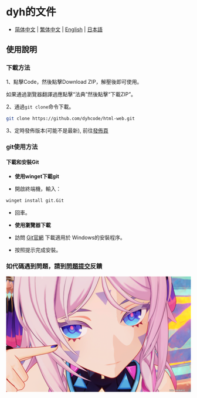 # dyh的文件

- [简体中文](./README.md) | [繁体中文](./README_zh_TW.md) | [English](./README_en_US.md) | [日本語](./README_ja_JP.md)

## 使用說明

### 下載方法

1、點擊Code，然後點擊Download ZIP，解壓後即可使用。

如果通過瀏覽器翻譯過應點擊“法典”然後點擊“下載ZIP”。

2、通過`git clone`命令下載。

```bash
git clone https://github.com/dyhcode/html-web.git
```

3、定時發佈版本(可能不是最新),
前往[發佈頁](https://github.com/dyhcode/html-web/releases)

### git使用方法

#### 下載和安裝Git

- **使用winget下載git**

- 開啟終端機，輸入：

```bash
winget install git.Git
```

- 回車。

- **使用瀏覽器下載**

- 訪問 [Git官網](https://git-scm.com/downloads/win) 下載適用於
Windows的安裝程序。

- 按照提示完成安裝。

### 如代碼遇到問題，請到[問題提交](https://github.com/dyhcode/html-web/issues)反饋

![茜特菈莉](./images/茜特菈莉.png)
<!-- 我的茜特菈莉就是好看 -->

